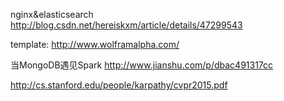 nginx&elasticsearch http://blog.csdn.net/hereiskxm/article/details/47299543


template: http://www.wolframalpha.com/

当MongoDB遇见Spark http://www.jianshu.com/p/dbac491317cc





http://cs.stanford.edu/people/karpathy/cvpr2015.pdf
